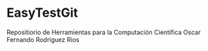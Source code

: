 # EasyTestGit
Repositiorio de Herramientas para la Computación Científica
Oscar Fernando Rodríguez Rios
